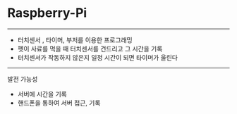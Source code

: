 # Raspberry-Pi
---------
  - 터치센서 , 타이머, 부저를 이용한 프로그래밍
  - 펫이 사료를 먹을 때 터치센서를 건드리고 그 시간을 기록
  - 터치센서가 작동하지 않은지 일정 시간이 되면 타이머가 울린다
 --------
 발전 가능성
  - 서버에 시간을 기록
  - 핸드폰을 통하여 서버 접근, 기록 

